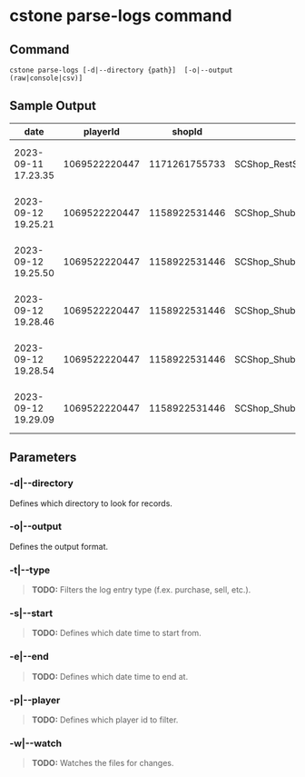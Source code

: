# cstone parse-logs command

## Command

`cstone parse-logs [-d|--directory {path}]  [-o|--output (raw|console|csv)]`

## Sample Output

|date               |playerId     |shopId       |shopName                            |kioskId      |kioskState|result|type|client_price|itemClassGUID                       |itemName                          |quantity|
|-------------------|-------------|-------------|------------------------------------|-------------|----------|------|----|------------|------------------------------------|----------------------------------|--------|
|2023-09-11 17.23.35|1069522220447|1171261755733|SCShop_RestStop_Pharmacy-001        |1171261755732|          |      |    |500         |7d50411f-088c-4c99-b85a-a6eaf95504c3|crlf_consumable_healing_01        |5       |
|2023-09-12 19.25.21|1069522220447|1158922531446|SCShop_ShubinInterstellar_NewBabbage|1158922531444|          |      |    |1000        |6a3daab4-c2c2-4a11-a7a6-a9c77baf6b1d|slaver_undersuit_01_01_01         |1       |
|2023-09-12 19.25.50|1069522220447|1158922531446|SCShop_ShubinInterstellar_NewBabbage|1158922531444|          |      |    |1000        |6a3daab4-c2c2-4a11-a7a6-a9c77baf6b1d|slaver_undersuit_01_01_01         |1       |
|2023-09-12 19.28.46|1069522220447|1158922531446|SCShop_ShubinInterstellar_NewBabbage|1158922531444|          |      |    |5015        |2b8d69d2-1aa9-4198-96af-5065ef3bda88|rrs_specialist_heavy_core_01_02_01|1       |
|2023-09-12 19.28.54|1069522220447|1158922531446|SCShop_ShubinInterstellar_NewBabbage|1158922531444|          |      |    |1311        |5da17f91-240e-4584-8c50-d3b38fa31c89|rrs_specialist_heavy_arms_01_02_01|1       |
|2023-09-12 19.29.09|1069522220447|1158922531446|SCShop_ShubinInterstellar_NewBabbage|1158922531444|          |      |    |2400        |9a5d5351-6336-4629-b068-850555c6d286|rrs_combat_heavy_backpack_01_02_01|1       |


## Parameters

### -d|--directory

Defines which directory to look for records.

### -o|--output

Defines the output format.

### -t|--type

> **TODO:** Filters the log entry type (f.ex. purchase, sell, etc.).

### -s|--start

> **TODO:** Defines which date time to start from.

### -e|--end

> **TODO:** Defines which date time to end at.

### -p|--player

> **TODO:** Defines which player id to filter.

### -w|--watch

> **TODO:** Watches the files for changes.

